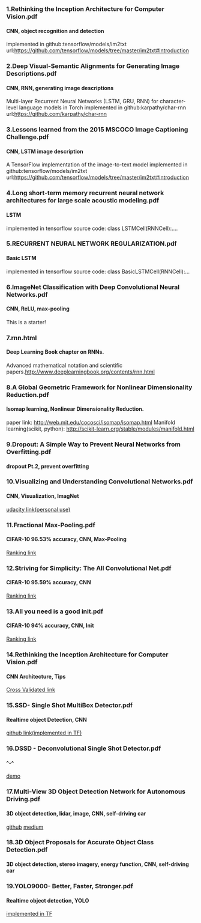 ### 1.Rethinking the Inception Architecture for Computer Vision.pdf
#### CNN, object recognition and detection
implemented in github:tensorflow/models/im2txt url:https://github.com/tensorflow/models/tree/master/im2txt#introduction

### 2.Deep Visual-Semantic Alignments for Generating Image Descriptions.pdf
#### CNN, RNN, generating image descriptions
Multi-layer Recurrent Neural Networks (LSTM, GRU, RNN) for character-level language models in Torch 
implemented in github:karpathy/char-rnn url:https://github.com/karpathy/char-rnn

### 3.Lessons learned from the 2015 MSCOCO Image Captioning Challenge.pdf
#### CNN, LSTM  image description
A TensorFlow implementation of the image-to-text model
implemented in github:tensorflow/models/im2txt url:https://github.com/tensorflow/models/tree/master/im2txt#introduction

### 4.Long short-term memory recurrent neural network architectures for large scale acoustic modeling.pdf
#### LSTM
implemented in tensorflow source code: class LSTMCell(RNNCell):....

### 5.RECURRENT NEURAL NETWORK REGULARIZATION.pdf
#### Basic LSTM
implemented in tensorflow source code: class BasicLSTMCell(RNNCell):...

### 6.ImageNet Classification with Deep Convolutional Neural Networks.pdf
#### CNN, ReLU, max-pooling
This is a starter!

### 7.rnn.html
#### Deep Learning Book chapter on RNNs.
Advanced mathematical notation and scientific papers.http://www.deeplearningbook.org/contents/rnn.html

### 8.A Global Geometric Framework for Nonlinear Dimensionality Reduction.pdf
#### Isomap learning, Nonlinear Dimensionality Reduction. 
paper link: http://web.mit.edu/cocosci/isomap/isomap.html
Manifold learning(scikit, python): http://scikit-learn.org/stable/modules/manifold.html

### 9.Dropout: A Simple Way to Prevent Neural Networks from Overfitting.pdf
#### dropout Pt.2, prevent overfitting

### 10.Visualizing and Understanding Convolutional Networks.pdf
#### CNN, Visualization, ImagNet
[udacity link(personal use)](https://classroom.udacity.com/nanodegrees/nd101/parts/2a9dba0b-28eb-4b0e-acfa-bdcf35680d90/modules/ca299d5f-35f6-4520-a2b0-74c6878008b3/lessons/2fd24529-215c-47b5-a644-2c23650493f6/concepts/05f91f07-6de6-4b6b-b989-6112802e09a4)

### 11.Fractional Max-Pooling.pdf
#### CIFAR-10 96.53% accuracy, CNN, Max-Pooling
[Ranking link](http://rodrigob.github.io/are_we_there_yet/build/classification_datasets_results.html#43494641522d3130)


### 12.Striving for Simplicity: The All Convolutional Net.pdf
#### CIFAR-10 95.59% accuracy, CNN
[Ranking link](http://rodrigob.github.io/are_we_there_yet/build/classification_datasets_results.html#43494641522d3130)

### 13.All you need is a good init.pdf
#### CIFAR-10 94% accuracy, CNN, Init
[Ranking link](http://rodrigob.github.io/are_we_there_yet/build/classification_datasets_results.html#43494641522d3130)

### 14.Rethinking the Inception Architecture for Computer Vision.pdf
#### CNN Architecture, Tips
[Cross Validated link](http://stats.stackexchange.com/questions/148139/rules-for-selecting-convolutional-neural-network-parameters)

### 15.SSD- Single Shot MultiBox Detector.pdf
#### Realtime object Detection, CNN
[github link(implemented in TF)](https://github.com/balancap/SDC-Vehicle-Detection)

### 16.DSSD - Deconvolutional Single Shot Detector.pdf
#### ^-^
[demo](http://cs.unc.edu/~wliu/)

### 17.Multi-View 3D Object Detection Network for Autonomous Driving.pdf
#### 3D object detection, lidar, image, CNN, self-driving car
[github](https://github.com/hengck23/didi-udacity-2017) [medium](https://medium.com/@hengcherkeng/part-1-didi-udacity-challenge-2017-car-and-pedestrian-detection-using-lidar-and-rgb-fff616fc63e8#.x9mavqle3)

### 18.3D Object Proposals for Accurate Object Class Detection.pdf
#### 3D object detection, stereo imagery, energy function, CNN, self-driving car

### 19.YOLO9000- Better, Faster, Stronger.pdf
#### Realtime object detection, YOLO
[implemented in TF](https://github.com/thtrieu/darkflow)
